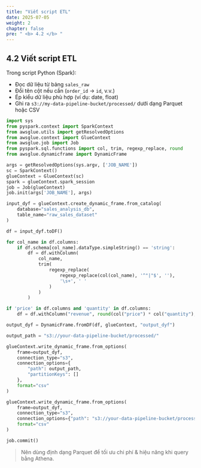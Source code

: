 ```yaml
---
title: "Viết script ETL"
date: 2025-07-05
weight: 2
chapter: false
pre: " <b> 4.2 </b> "
---
```


## 4.2 Viết script ETL

Trong script Python (Spark):

- Đọc dữ liệu từ bảng `sales_raw`
- Đổi tên cột nếu cần (`order_id` → `id`, v.v.)
- Ép kiểu dữ liệu phù hợp (ví dụ: date, float)
- Ghi ra `s3://my-data-pipeline-bucket/processed/` dưới dạng Parquet hoặc CSV

```python
import sys
from pyspark.context import SparkContext
from awsglue.utils import getResolvedOptions
from awsglue.context import GlueContext
from awsglue.job import Job
from pyspark.sql.functions import col, trim, regexp_replace, round
from awsglue.dynamicframe import DynamicFrame

args = getResolvedOptions(sys.argv, ['JOB_NAME'])
sc = SparkContext()
glueContext = GlueContext(sc)
spark = glueContext.spark_session
job = Job(glueContext)
job.init(args['JOB_NAME'], args)

input_dyf = glueContext.create_dynamic_frame.from_catalog(
    database="sales_analysis_db",
    table_name="raw_sales_dataset"  
)

df = input_dyf.toDF()

for col_name in df.columns:
    if df.schema[col_name].dataType.simpleString() == 'string':
        df = df.withColumn(
            col_name,
            trim(
                regexp_replace(  
                    regexp_replace(col(col_name), '^"|"$', ''),
                    '\s+', ' '
                )
            )
        )

if 'price' in df.columns and 'quantity' in df.columns:
    df = df.withColumn("revenue", round(col("price") * col("quantity"), 2))

output_dyf = DynamicFrame.fromDF(df, glueContext, "output_dyf")

output_path = "s3://your-data-pipeline-bucket/processed/"

glueContext.write_dynamic_frame.from_options(
    frame=output_dyf,
    connection_type="s3",
    connection_options={
        "path": output_path,
        "partitionKeys": []
    },
    format="csv"
)

glueContext.write_dynamic_frame.from_options(
    frame=output_dyf,
    connection_type="s3",
    connection_options={"path": "s3://your-data-pipeline-bucket/processed/"},
    format="csv"
)

job.commit()
```

> Nên dùng định dạng Parquet để tối ưu chi phí & hiệu năng khi query bằng Athena.
